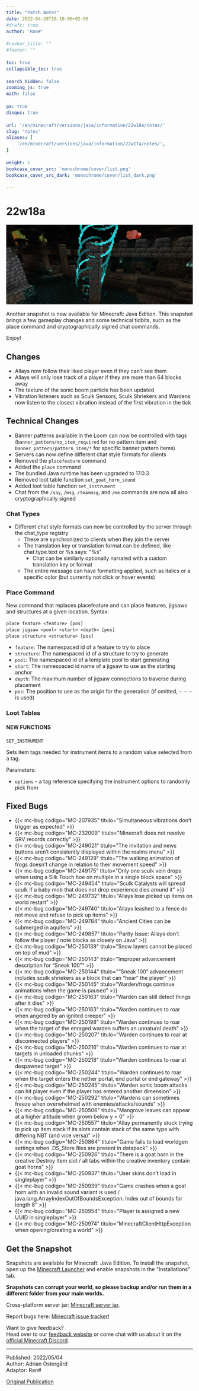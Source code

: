 ```yaml
---
title: "Patch Notes"
date: 2022-04-28T18:10:00+02:00
#draft: true
author: 'Ran#'

#navbar_title: ""
#footer: ""

toc: true
collapsible_toc: true

search_hidden: false
zooming_js: true
math: false

ga: true
disqus: true

url: '/en/minecraft/versions/java/information/22w18a/notes/'
slug: 'notes'
aliases: [
    '/en/minecraft/versions/java/information/22w17a/notes/',
]

weight: 1
bookcase_cover_src: 'monochrome/cover/list.png'
bookcase_cover_src_dark: 'monochrome/cover/list_dark.png'

---
```


# 22w18a

<img title="22w18a" alt="22w17a" src="/fotos_content/mobs/warden/warden3.jpg">

Another snapshot is now available for Minecraft: Java Edition.
This snapshot brings a few gameplay changes and some technical tidbits, such as the place command and cryptographically signed chat commands.

Enjoy!

## Changes

- Allays now follow their liked player even if they can’t see them
- Allays will only lose track of a player if they are more than 64 blocks away
- The texture of the sonic boom particle has been updated
- Vibration listeners such as Sculk Sensors, Sculk Shriekers and Wardens now listen to the closest vibration instead of the first vibration in the tick

## Technical Changes

- Banner patterns available in the Loom can now be controlled with tags (`banner_pattern/no_item_required` for no pattern item and `banner_pattern/pattern_item/*` for specific banner pattern items)
- Servers can now define different chat style formats for clients
- Removed the `placefeature` command
- Added the `place` command
- The bundled Java runtime has been upgraded to 17.0.3
- Removed loot table function `set_goat_horn_sound`
- Added loot table function `set_instrument`
- Chat from the `/say`, `/msg`, `/teammsg`, and `/me` commands are now all also cryptographically signed

### Chat Types

- Different chat style formats can now be controlled by the server through the chat\_type registry
    - These are synchronized to clients when they join the server
    - The translation key or translation format can be defined, like chat.type.text or %s says: "%s"
        - Chat can be similarly optionally narrated with a custom translation key or format
    - The entire message can have formatting applied, such as italics or a specific color (but currently not click or hover events)

### Place Command

New command that replaces placefeature and can place features, jigsaws and structures at a given location.
Syntax:

`place feature <feature> [pos]`\
`place jigsaw <pool> <start> <depth> [pos]`\
`place structure <structure> [pos]`

- `feature`: The namespaced id of a feature to try to place
- `structure`: The namespaced id of a structure to try to generate
- `pool`: The namespaced id of a template pool to start generating
- `start`: The namespaced id name of a jigsaw to use as the starting anchor
- `depth`: The maximum number of jigsaw connections to traverse during placement
- `pos`: The position to use as the origin for the generation (if omitted, `~ ~ ~` is used)

### Loot Tables

#### NEW FUNCTIONS

`SET_INSTRUMENT`

Sets item tags needed for instrument items to a random value selected from a tag.

Parameters:
- `options` - a tag reference specifying the instrument options to randomly pick from

## Fixed Bugs

- {{< mc-bug codigo="MC-207935" titulo="Simultaneous vibrations don’t trigger as expected" >}}
- {{< mc-bug codigo="MC-232009" titulo="Minecraft does not resolve SRV records correctly" >}}
- {{< mc-bug codigo="MC-249021" titulo="The invitation and news buttons aren’t consistently displayed within the realms menu" >}}
- {{< mc-bug codigo="MC-249129" titulo="The walking animation of frogs doesn’t change in relation to their movement speed" >}}
- {{< mc-bug codigo="MC-249175" titulo="Only one sculk vein drops when using a Silk Touch hoe on multiple in a single block space" >}}
- {{< mc-bug codigo="MC-249454" titulo="Sculk Catalysts will spread sculk if a baby mob that does not drop experience dies around it" >}}
- {{< mc-bug codigo="MC-249732" titulo="Allays lose picked up items on world restart" >}}
- {{< mc-bug codigo="MC-249740" titulo="Allays leashed to a fence do not move and refuse to pick up items" >}}
- {{< mc-bug codigo="MC-249784" titulo="Ancient Cities can be submerged in aquifers" >}}
- {{< mc-bug codigo="MC-249857" titulo="Parity Issue: Allays don’t follow the player / note blocks as closely on Java" >}}
- {{< mc-bug codigo="MC-250139" titulo="Snow layers cannot be placed on top of mud" >}}
- {{< mc-bug codigo="MC-250143" titulo="Improper advancement description for “Sneak 100”" >}}
- {{< mc-bug codigo="MC-250144" titulo="“Sneak 100” advancement includes sculk shriekers as a block that can “hear” the player" >}}
- {{< mc-bug codigo="MC-250145" titulo="Warden/frogs continue animations when the game is paused" >}}
- {{< mc-bug codigo="MC-250163" titulo="Warden can still detect things after it dies" >}}
- {{< mc-bug codigo="MC-250183" titulo="Warden continues to roar when angered by an ignited creeper" >}}
- {{< mc-bug codigo="MC-250198" titulo="Warden continues to roar when the target of the enraged warden suffers an unnatural death" >}}
- {{< mc-bug codigo="MC-250207" titulo="Warden continues to roar at disconnected players" >}}
- {{< mc-bug codigo="MC-250216" titulo="Warden continues to roar at targets in unloaded chunks" >}}
- {{< mc-bug codigo="MC-250218" titulo="Warden continues to roar at despawned target" >}}
- {{< mc-bug codigo="MC-250244" titulo="Warden continues to roar when the target enters the nether portal, end portal or end gateway" >}}
- {{< mc-bug codigo="MC-250245" titulo="Warden sonic boom attacks can hit player even if the player has entered another dimension" >}}
- {{< mc-bug codigo="MC-250292" titulo="Wardens can sometimes freeze when overwhelmed with enemies/attacks/sounds" >}}
- {{< mc-bug codigo="MC-250506" titulo="Mangrove leaves can appear at a higher altitude when grown below y = 0" >}}
- {{< mc-bug codigo="MC-250557" titulo="Allay permanently stuck trying to pick up item stack if its slots contain stack of the same type with differing NBT (and vice versa)" >}}
- {{< mc-bug codigo="MC-250864" titulo="Game fails to load worldgen settings when .DS_Store files are present in datapack" >}}
- {{< mc-bug codigo="MC-250926" titulo="There is a goat horn in the creative Destroy Item slot / all tabs within the creative inventory contain goat horns" >}}
- {{< mc-bug codigo="MC-250937" titulo="User skins don’t load in singleplayer" >}}
- {{< mc-bug codigo="MC-250939" titulo="Game crashes when a goat horn with an invalid sound variant is used / java.lang.ArrayIndexOutOfBoundsException: Index <index> out of bounds for length 8" >}}
- {{< mc-bug codigo="MC-250954" titulo="Player is assigned a new UUID in singleplayer" >}}
- {{< mc-bug codigo="MC-250974" titulo="MinecraftClientHttpException when opening/creating a world" >}}

## Get the Snapshot

Snapshots are available for Minecraft: Java Edition.
To install the snapshot, open up the [Minecraft Launcher](https://www.minecraft.net/en-us/download) and enable snapshots in the "Installations" tab.

**Snapshots can corrupt your world, so please backup and/or run them in a different folder from your main worlds.**

Cross-platform server jar:
[Minecraft server jar](https://launcher.mojang.com/v1/objects/d3259a8939a724c78ebbb995dfc31c1c364464e3/server.jar).

Report bugs here:
[Minecraft issue tracker!](https://bugs.mojang.com/projects/MC/issues)

Want to give feedback?\
Head over to our [feedback website](https://aka.ms/JavaSnapshotFeedback?ref=minecraftnet) or come chat with us about it on the [official Minecraft Discord](https://discordapp.com/invite/minecraft).

---

Published: 2022/05/04\
Author: Adrian Östergård\
Adaptor: Ran#

[Original Publication](https://www.minecraft.net/en-us/article/minecraft-snapshot-22w18a)
